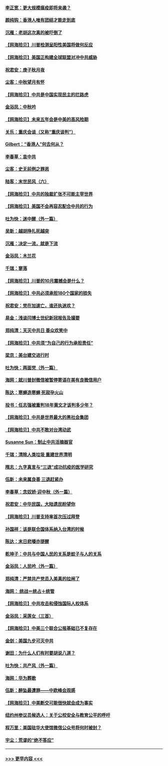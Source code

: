 #### [李正宽：更大规模瘟疫即将来袭？](../pages/nsc993/n12451455.md?t=10041351) 
#### [颜纯钩：香港人唯有团结才能走到底](../pages/nsc993/n12450870.md?t=10041351) 
#### [沉雁：老胡这次真的被吓倒了](../pages/nsc993/n12449796.md?t=10041351) 
#### [【网海拾贝】川普检测呈阳性美国将做何反应](../pages/nsc993/n12449042.md?t=10041351) 
#### [【网海拾贝】美国正构建全球联盟对冲中共威胁](../pages/nsc993/n12446580.md?t=10041351) 
#### [祝君安：庚子秋月夜](../pages/nsc993/n12445870.md?t=10041351) 
#### [尘客：中秋望月有怀](../pages/nsc993/n12444632.md?t=10041351) 
#### [【网海拾贝】中共是中国实现民主的拦路虎](../pages/nsc993/n12443573.md?t=10041351) 
#### [金浴凤：中秋吟](../pages/nsc993/n12441773.md?t=10041351) 
#### [【网海拾贝】未来五年会是中美的高风险期](../pages/nsc993/n12440760.md?t=10041351) 
#### [关乐：重庆会谈（又称“重庆谈判”）](../pages/nsc993/n12437525.md?t=10041351) 
#### [Gilbert：“香港人”何去何从？](../pages/nsc993/n12435894.md?t=10041351) 
#### [李春草：哀中共](../pages/nsc993/n12435874.md?t=10041351) 
#### [尘客：史无前例之罪恶](../pages/nsc993/n12435762.md?t=10041351) 
#### [陆客：末世民风（六）](../pages/nsc993/n12435354.md?t=10041351) 
#### [【网海拾贝】中共的独裁扩张不可能主宰世界](../pages/nsc993/n12435151.md?t=10041351) 
#### [【网海拾贝】美国不会再容忍配合中共的行为](../pages/nsc993/n12433808.md?t=10041351) 
#### [吐为快：迷中醒（外一篇）](../pages/nsc993/n12433585.md?t=10041351) 
#### [吴新：越胡挣扎死越突](../pages/nsc993/n12433562.md?t=10041351) 
#### [沉雁：决定一流，就是下流](../pages/nsc993/n12432128.md?t=10041351) 
#### [金浴凤：木兰花](../pages/nsc993/n12432124.md?t=10041351) 
#### [千瑞：寥落](../pages/nsc993/n12432071.md?t=10041351) 
#### [【网海拾贝】川普的10月震撼会是什么？](../pages/nsc993/n12431624.md?t=10041351) 
#### [【网海拾贝】中共必须承担180个国家的损失](../pages/nsc993/n12428893.md?t=10041351) 
#### [祝君安：党在加速亡，谁还执迷欢？](../pages/nsc993/n12428652.md?t=10041351) 
#### [易金：浅谈闫博士世纪新冠报告及撮要](../pages/nsc993/n12426822.md?t=10041351) 
#### [郑纯清：天灭中共日 善众欢笑中](../pages/nsc993/n12426784.md?t=10041351) 
#### [【网海拾贝】中共须“为自己的行为承担责任”](../pages/nsc993/n12426067.md?t=10041351) 
#### [梁京：美台建交进行时](../pages/nsc993/n12424066.md?t=10041351) 
#### [吐为快：两面党（外一篇）](../pages/nsc993/n12424043.md?t=10041351) 
#### [海网：就川普封微信被暂停寄语在美有良微信用户](../pages/nsc993/n12424021.md?t=10041351) 
#### [陈达：寒蝉造寒蝉 死寂孕火山](../pages/nsc993/n12423958.md?t=10041351) 
#### [投书：任志强被重判18年黄文才该判多少年？](../pages/nsc993/n12423672.md?t=10041351) 
#### [【网海拾贝】中共是世界最大的黑社会集团](../pages/nsc993/n12423543.md?t=10041351) 
#### [【网海拾贝】中共不敢对台湾动武](../pages/nsc993/n12421418.md?t=10041351) 
#### [Susanne Sun：制止中共活摘器官](../pages/nsc993/n12419654.md?t=10041351) 
#### [千瑞：清除人类垃圾 重建世界清明](../pages/nsc993/n12419414.md?t=10041351) 
#### [隋志：九字真言与“三退”成功抗疫的医学研究](../pages/nsc993/n12419248.md?t=10041351) 
#### [伍新：未来属良善 三退赶紧办](../pages/nsc993/n12418496.md?t=10041351) 
#### [李春草：念奴娇·迎中秋（外一篇）](../pages/nsc993/n12418465.md?t=10041351) 
#### [祝君安：中华民国，大陆遗民盼望你](../pages/nsc993/n12418089.md?t=10041351) 
#### [【网海拾贝】川普支持率首次压过拜登](../pages/nsc993/n12418050.md?t=10041351) 
#### [孙国祥：该是联合国体系纳入台湾的时候](../pages/nsc993/n12417369.md?t=10041351) 
#### [陈达：末日悲嚎亦提醒](../pages/nsc993/n12416736.md?t=10041351) 
#### [乾坤子：中共与中国人民的关系是蚊子与人的关系](../pages/nsc993/n12416632.md?t=10041351) 
#### [金浴凤：人民吟（外一篇）](../pages/nsc993/n12416567.md?t=10041351) 
#### [郑纯清：严禁共产党员入美真的拉闸了](../pages/nsc993/n12416550.md?t=10041351) 
#### [海网： 统战＝统占＋统管](../pages/nsc993/n12416404.md?t=10041351) 
#### [【网海拾贝】中共攻击和侵蚀国际人权体系](../pages/nsc993/n12416250.md?t=10041351) 
#### [金浴凤：采莲女（三首）](../pages/nsc993/n12415517.md?t=10041351) 
#### [【网海拾贝】中美三个联合公报基础已不复存在](../pages/nsc993/n12415054.md?t=10041351) 
#### [金剑：美国九步可灭中共](../pages/nsc993/n12413183.md?t=10041351) 
#### [谢田：为什么人们有时要胡说八道？](../pages/nsc993/n12411861.md?t=10041351) 
#### [吐为快：共产风（外一篇）](../pages/nsc993/n12411761.md?t=10041351) 
#### [海网：华为葬歌](../pages/nsc993/n12410381.md?t=10041351) 
#### [伍新：醉坠最遭罪——中欧峰会观感](../pages/nsc993/n12410364.md?t=10041351) 
#### [【网海拾贝】中美断交可能很快就会成为事实](../pages/nsc993/n12409495.md?t=10041351) 
#### [纽约州参议员候选人：关于公校安全与教育公平的呼吁](../pages/nsc993/n12409228.md?t=10041351) 
#### [程万里：美国驻华大使馆微信公众号将何时被封？](../pages/nsc993/n12407397.md?t=10041351) 
#### [宇尘：荒谬的“绝不答应”](../pages/nsc993/n12407360.md?t=10041351) 

----
#### [ >>> 更早内容 <<< ](../indexes/nsc993-earlier.md)
